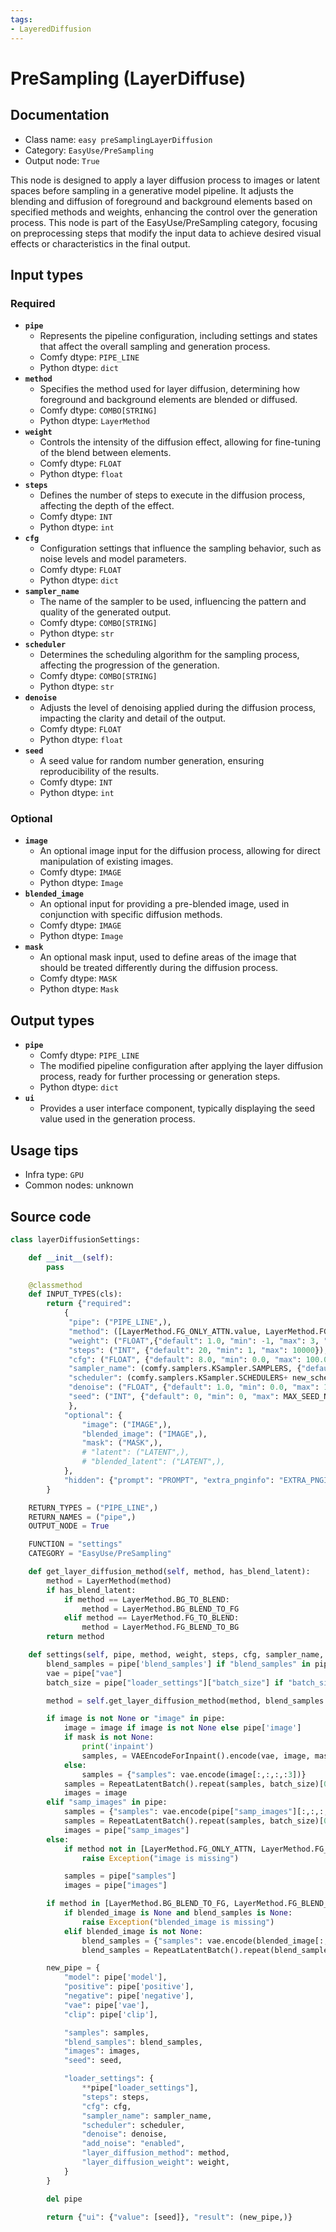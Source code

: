 ```yaml
---
tags:
- LayeredDiffusion
---
```


# PreSampling (LayerDiffuse)
## Documentation
- Class name: `easy preSamplingLayerDiffusion`
- Category: `EasyUse/PreSampling`
- Output node: `True`

This node is designed to apply a layer diffusion process to images or latent spaces before sampling in a generative model pipeline. It adjusts the blending and diffusion of foreground and background elements based on specified methods and weights, enhancing the control over the generation process. This node is part of the EasyUse/PreSampling category, focusing on preprocessing steps that modify the input data to achieve desired visual effects or characteristics in the final output.
## Input types
### Required
- **`pipe`**
    - Represents the pipeline configuration, including settings and states that affect the overall sampling and generation process.
    - Comfy dtype: `PIPE_LINE`
    - Python dtype: `dict`
- **`method`**
    - Specifies the method used for layer diffusion, determining how foreground and background elements are blended or diffused.
    - Comfy dtype: `COMBO[STRING]`
    - Python dtype: `LayerMethod`
- **`weight`**
    - Controls the intensity of the diffusion effect, allowing for fine-tuning of the blend between elements.
    - Comfy dtype: `FLOAT`
    - Python dtype: `float`
- **`steps`**
    - Defines the number of steps to execute in the diffusion process, affecting the depth of the effect.
    - Comfy dtype: `INT`
    - Python dtype: `int`
- **`cfg`**
    - Configuration settings that influence the sampling behavior, such as noise levels and model parameters.
    - Comfy dtype: `FLOAT`
    - Python dtype: `dict`
- **`sampler_name`**
    - The name of the sampler to be used, influencing the pattern and quality of the generated output.
    - Comfy dtype: `COMBO[STRING]`
    - Python dtype: `str`
- **`scheduler`**
    - Determines the scheduling algorithm for the sampling process, affecting the progression of the generation.
    - Comfy dtype: `COMBO[STRING]`
    - Python dtype: `str`
- **`denoise`**
    - Adjusts the level of denoising applied during the diffusion process, impacting the clarity and detail of the output.
    - Comfy dtype: `FLOAT`
    - Python dtype: `float`
- **`seed`**
    - A seed value for random number generation, ensuring reproducibility of the results.
    - Comfy dtype: `INT`
    - Python dtype: `int`
### Optional
- **`image`**
    - An optional image input for the diffusion process, allowing for direct manipulation of existing images.
    - Comfy dtype: `IMAGE`
    - Python dtype: `Image`
- **`blended_image`**
    - An optional input for providing a pre-blended image, used in conjunction with specific diffusion methods.
    - Comfy dtype: `IMAGE`
    - Python dtype: `Image`
- **`mask`**
    - An optional mask input, used to define areas of the image that should be treated differently during the diffusion process.
    - Comfy dtype: `MASK`
    - Python dtype: `Mask`
## Output types
- **`pipe`**
    - Comfy dtype: `PIPE_LINE`
    - The modified pipeline configuration after applying the layer diffusion process, ready for further processing or generation steps.
    - Python dtype: `dict`
- **`ui`**
    - Provides a user interface component, typically displaying the seed value used in the generation process.
## Usage tips
- Infra type: `GPU`
- Common nodes: unknown


## Source code
```python
class layerDiffusionSettings:

    def __init__(self):
        pass

    @classmethod
    def INPUT_TYPES(cls):
        return {"required":
            {
             "pipe": ("PIPE_LINE",),
             "method": ([LayerMethod.FG_ONLY_ATTN.value, LayerMethod.FG_ONLY_CONV.value, LayerMethod.EVERYTHING.value, LayerMethod.FG_TO_BLEND.value, LayerMethod.BG_TO_BLEND.value],),
             "weight": ("FLOAT",{"default": 1.0, "min": -1, "max": 3, "step": 0.05},),
             "steps": ("INT", {"default": 20, "min": 1, "max": 10000}),
             "cfg": ("FLOAT", {"default": 8.0, "min": 0.0, "max": 100.0}),
             "sampler_name": (comfy.samplers.KSampler.SAMPLERS, {"default": "euler"}),
             "scheduler": (comfy.samplers.KSampler.SCHEDULERS+ new_schedulers, {"default": "normal"}),
             "denoise": ("FLOAT", {"default": 1.0, "min": 0.0, "max": 1.0, "step": 0.01}),
             "seed": ("INT", {"default": 0, "min": 0, "max": MAX_SEED_NUM}),
             },
            "optional": {
                "image": ("IMAGE",),
                "blended_image": ("IMAGE",),
                "mask": ("MASK",),
                # "latent": ("LATENT",),
                # "blended_latent": ("LATENT",),
            },
            "hidden": {"prompt": "PROMPT", "extra_pnginfo": "EXTRA_PNGINFO", "my_unique_id": "UNIQUE_ID"},
        }

    RETURN_TYPES = ("PIPE_LINE",)
    RETURN_NAMES = ("pipe",)
    OUTPUT_NODE = True

    FUNCTION = "settings"
    CATEGORY = "EasyUse/PreSampling"

    def get_layer_diffusion_method(self, method, has_blend_latent):
        method = LayerMethod(method)
        if has_blend_latent:
            if method == LayerMethod.BG_TO_BLEND:
                method = LayerMethod.BG_BLEND_TO_FG
            elif method == LayerMethod.FG_TO_BLEND:
                method = LayerMethod.FG_BLEND_TO_BG
        return method

    def settings(self, pipe, method, weight, steps, cfg, sampler_name, scheduler, denoise, seed, image=None, blended_image=None, mask=None, prompt=None, extra_pnginfo=None, my_unique_id=None):
        blend_samples = pipe['blend_samples'] if "blend_samples" in pipe else None
        vae = pipe["vae"]
        batch_size = pipe["loader_settings"]["batch_size"] if "batch_size" in pipe["loader_settings"] else 1

        method = self.get_layer_diffusion_method(method, blend_samples is not None or blended_image is not None)

        if image is not None or "image" in pipe:
            image = image if image is not None else pipe['image']
            if mask is not None:
                print('inpaint')
                samples, = VAEEncodeForInpaint().encode(vae, image, mask)
            else:
                samples = {"samples": vae.encode(image[:,:,:,:3])}
            samples = RepeatLatentBatch().repeat(samples, batch_size)[0]
            images = image
        elif "samp_images" in pipe:
            samples = {"samples": vae.encode(pipe["samp_images"][:,:,:,:3])}
            samples = RepeatLatentBatch().repeat(samples, batch_size)[0]
            images = pipe["samp_images"]
        else:
            if method not in [LayerMethod.FG_ONLY_ATTN, LayerMethod.FG_ONLY_CONV, LayerMethod.EVERYTHING]:
                raise Exception("image is missing")

            samples = pipe["samples"]
            images = pipe["images"]

        if method in [LayerMethod.BG_BLEND_TO_FG, LayerMethod.FG_BLEND_TO_BG]:
            if blended_image is None and blend_samples is None:
                raise Exception("blended_image is missing")
            elif blended_image is not None:
                blend_samples = {"samples": vae.encode(blended_image[:,:,:,:3])}
                blend_samples = RepeatLatentBatch().repeat(blend_samples, batch_size)[0]

        new_pipe = {
            "model": pipe['model'],
            "positive": pipe['positive'],
            "negative": pipe['negative'],
            "vae": pipe['vae'],
            "clip": pipe['clip'],

            "samples": samples,
            "blend_samples": blend_samples,
            "images": images,
            "seed": seed,

            "loader_settings": {
                **pipe["loader_settings"],
                "steps": steps,
                "cfg": cfg,
                "sampler_name": sampler_name,
                "scheduler": scheduler,
                "denoise": denoise,
                "add_noise": "enabled",
                "layer_diffusion_method": method,
                "layer_diffusion_weight": weight,
            }
        }

        del pipe

        return {"ui": {"value": [seed]}, "result": (new_pipe,)}

```
